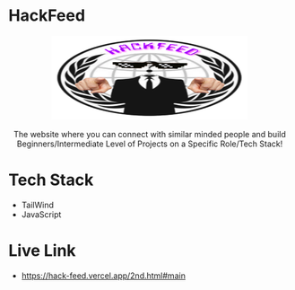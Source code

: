 # HackFeed
<p align="center" >
  <img width="350" height="150" src="https://raw.githubusercontent.com/yash-raj10/HackFeed/main/img/Logo.png">
</p>

<p align="center">
The website where you can connect with similar minded people and build Beginners/Intermediate Level of Projects on a Specific Role/Tech Stack!
</p>

# Tech Stack
- TailWind
- JavaScript
 
# Live Link
- https://hack-feed.vercel.app/2nd.html#main

